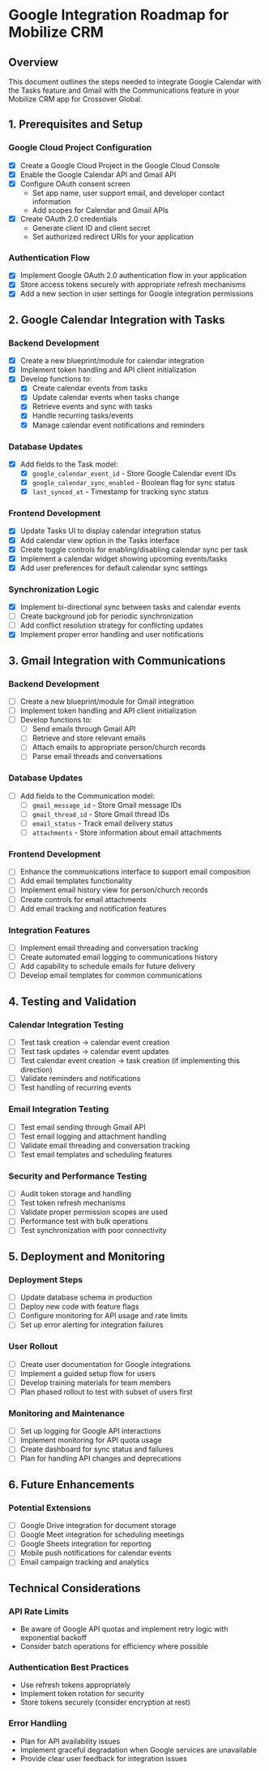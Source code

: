 # Google Integration Roadmap for Mobilize CRM

## Overview

This document outlines the steps needed to integrate Google Calendar with the Tasks feature and Gmail with the Communications feature in your Mobilize CRM app for Crossover Global.

## 1. Prerequisites and Setup

### Google Cloud Project Configuration
- [x] Create a Google Cloud Project in the Google Cloud Console
- [x] Enable the Google Calendar API and Gmail API
- [x] Configure OAuth consent screen
  - Set app name, user support email, and developer contact information
  - Add scopes for Calendar and Gmail APIs
- [x] Create OAuth 2.0 credentials
  - Generate client ID and client secret
  - Set authorized redirect URIs for your application

### Authentication Flow
- [x] Implement Google OAuth 2.0 authentication flow in your application
- [x] Store access tokens securely with appropriate refresh mechanisms
- [x] Add a new section in user settings for Google integration permissions

## 2. Google Calendar Integration with Tasks

### Backend Development
- [x] Create a new blueprint/module for calendar integration
- [x] Implement token handling and API client initialization
- [x] Develop functions to:
  - [x] Create calendar events from tasks
  - [x] Update calendar events when tasks change
  - [x] Retrieve events and sync with tasks
  - [x] Handle recurring tasks/events
  - [x] Manage calendar event notifications and reminders

### Database Updates
- [x] Add fields to the Task model:
  - [x] `google_calendar_event_id` - Store Google Calendar event IDs
  - [x] `google_calendar_sync_enabled` - Boolean flag for sync status
  - [x] `last_synced_at` - Timestamp for tracking sync status

### Frontend Development
- [x] Update Tasks UI to display calendar integration status
- [x] Add calendar view option in the Tasks interface
- [x] Create toggle controls for enabling/disabling calendar sync per task
- [x] Implement a calendar widget showing upcoming events/tasks
- [x] Add user preferences for default calendar sync settings

### Synchronization Logic
- [x] Implement bi-directional sync between tasks and calendar events
- [ ] Create background job for periodic synchronization
- [ ] Add conflict resolution strategy for conflicting updates
- [x] Implement proper error handling and user notifications

## 3. Gmail Integration with Communications

### Backend Development
- [ ] Create a new blueprint/module for Gmail integration
- [ ] Implement token handling and API client initialization
- [ ] Develop functions to:
  - [ ] Send emails through Gmail API
  - [ ] Retrieve and store relevant emails
  - [ ] Attach emails to appropriate person/church records
  - [ ] Parse email threads and conversations

### Database Updates
- [ ] Add fields to the Communication model:
  - [ ] `gmail_message_id` - Store Gmail message IDs
  - [ ] `gmail_thread_id` - Store Gmail thread IDs
  - [ ] `email_status` - Track email delivery status
  - [ ] `attachments` - Store information about email attachments

### Frontend Development
- [ ] Enhance the communications interface to support email composition
- [ ] Add email templates functionality
- [ ] Implement email history view for person/church records
- [ ] Create controls for email attachments
- [ ] Add email tracking and notification features

### Integration Features
- [ ] Implement email threading and conversation tracking
- [ ] Create automated email logging to communications history
- [ ] Add capability to schedule emails for future delivery
- [ ] Develop email templates for common communications

## 4. Testing and Validation

### Calendar Integration Testing
- [ ] Test task creation → calendar event creation
- [ ] Test task updates → calendar event updates
- [ ] Test calendar event creation → task creation (if implementing this direction)
- [ ] Validate reminders and notifications
- [ ] Test handling of recurring events

### Email Integration Testing
- [ ] Test email sending through Gmail API
- [ ] Test email logging and attachment handling
- [ ] Validate email threading and conversation tracking
- [ ] Test email templates and scheduling features

### Security and Performance Testing
- [ ] Audit token storage and handling
- [ ] Test token refresh mechanisms
- [ ] Validate proper permission scopes are used
- [ ] Performance test with bulk operations
- [ ] Test synchronization with poor connectivity

## 5. Deployment and Monitoring

### Deployment Steps
- [ ] Update database schema in production
- [ ] Deploy new code with feature flags
- [ ] Configure monitoring for API usage and rate limits
- [ ] Set up error alerting for integration failures

### User Rollout
- [ ] Create user documentation for Google integrations
- [ ] Implement a guided setup flow for users
- [ ] Develop training materials for team members
- [ ] Plan phased rollout to test with subset of users first

### Monitoring and Maintenance
- [ ] Set up logging for Google API interactions
- [ ] Implement monitoring for API quota usage
- [ ] Create dashboard for sync status and failures
- [ ] Plan for handling API changes and deprecations

## 6. Future Enhancements

### Potential Extensions
- [ ] Google Drive integration for document storage
- [ ] Google Meet integration for scheduling meetings
- [ ] Google Sheets integration for reporting
- [ ] Mobile push notifications for calendar events
- [ ] Email campaign tracking and analytics

## Technical Considerations

### API Rate Limits
- Be aware of Google API quotas and implement retry logic with exponential backoff
- Consider batch operations for efficiency where possible

### Authentication Best Practices
- Use refresh tokens appropriately
- Implement token rotation for security
- Store tokens securely (consider encryption at rest)

### Error Handling
- Plan for API availability issues
- Implement graceful degradation when Google services are unavailable
- Provide clear user feedback for integration issues
